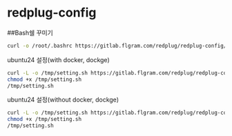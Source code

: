 # redplug-config

##Bash쉘 꾸미기
```bash
curl -o /root/.bashrc https://gitlab.flgram.com/redplug/redplug-config/-/raw/main/.bashrc
```


ubuntu24 설정(with docker, dockge)
```bash
curl -L -o /tmp/setting.sh https://gitlab.flgram.com/redplug/redplug-config/-/raw/main/ubuntu24
chmod +x /tmp/setting.sh
/tmp/setting.sh

```

ubuntu24 설정(without docker, dockge)
```bash
curl -L -o /tmp/setting.sh https://gitlab.flgram.com/redplug/redplug-config/-/raw/main/ubuntu24_default
chmod +x /tmp/setting.sh
/tmp/setting.sh
```
